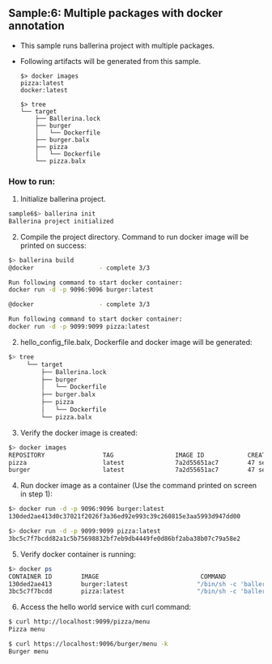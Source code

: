 ## Sample:6: Multiple packages with docker annotation

- This sample runs ballerina project with multiple packages.

- Following artifacts will be generated from this sample.
    ``` 
    $> docker images
    pizza:latest
    docker:latest
    
    $> tree
    └── target
        ├── Ballerina.lock
        ├── burger
        │   └── Dockerfile
        ├── burger.balx
        ├── pizza
        │   └── Dockerfile
        └── pizza.balx
    ```
### How to run:
1. Initialize ballerina project.
```bash
sample6$> ballerina init
Ballerina project initialized
```

2. Compile the project directory. Command to run docker image will be printed on success:
```bash
$> ballerina build
@docker                  - complete 3/3 

Run following command to start docker container:
docker run -d -p 9096:9096 burger:latest

@docker                  - complete 3/3 

Run following command to start docker container:
docker run -d -p 9099:9099 pizza:latest
```

2. hello_config_file.balx, Dockerfile and docker image will be generated: 
```bash
$> tree
     └── target
         ├── Ballerina.lock
         ├── burger
         │   └── Dockerfile
         ├── burger.balx
         ├── pizza
         │   └── Dockerfile
         └── pizza.balx
```

3. Verify the docker image is created:
```bash
$> docker images
REPOSITORY                TAG                 IMAGE ID            CREATED              SIZE
pizza                     latest              7a2d55651ac7        47 seconds ago      120MB
burger                    latest              7a2d55651ac7        47 seconds ago      120MB

```

4. Run docker image as a container (Use the command printed on screen in step 1):
```bash
$> docker run -d -p 9096:9096 burger:latest
130ded2ae413d0c37021f2026f3a36ed92e993c39c260815e3aa5993d947dd00

$> docker run -d -p 9099:9099 pizza:latest
3bc5c7f7bcdd82a1c5b75698832bf7eb9db4449fe0d86bf2aba38b07c79a58e2
```

5. Verify docker container is running:
```bash
$> docker ps
CONTAINER ID        IMAGE                            COMMAND                  CREATED                  STATUS              PORTS                    NAMES
130ded2ae413        burger:latest                   "/bin/sh -c 'balleri…"   Less than a second ago   Up 3 seconds        0.0.0.0:9096->9096/tcp   thirsty_hopper
3bc5c7f7bcdd        pizza:latest                    "/bin/sh -c 'balleri…"   15 seconds ago           Up 14 seconds       0.0.0.0:9099->9099/tcp   hopeful_lalande

```

6. Access the hello world service with curl command:
```bash
$ curl http://localhost:9099/pizza/menu
Pizza menu 

$ curl https://localhost:9096/burger/menu -k
Burger menu 
```